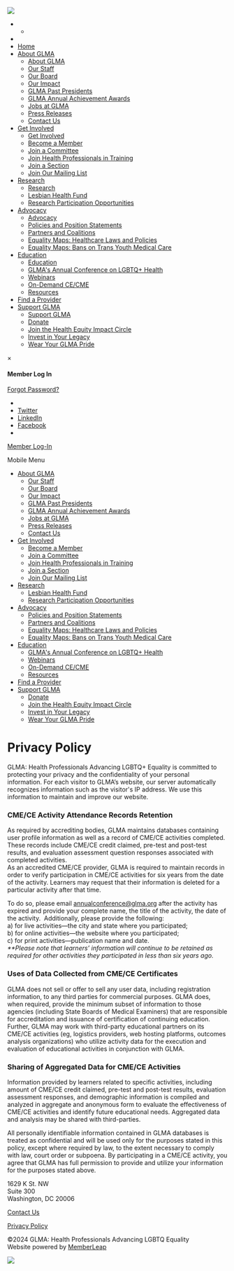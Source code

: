 ![](https://www.facebook.com/tr?id=1773257283125769&ev=PageView&noscript=1)

* +
*  
* [Home](https://glma.org/)
* [About GLMA](#)
    * [About GLMA](https://www.glma.org/about_glma.php)
    * [Our Staff](https://www.glma.org/our_staff.php)
    * [Our Board](https://www.glma.org/our_board.php)
    * [Our Impact](https://www.glma.org/our_impact.php)
    * [GLMA Past Presidents](https://www.glma.org/glma_past_presidents.php)
    * [GLMA Annual Achievement Awards](https://www.glma.org/glma_annual_achievement_awards.php)
    * [Jobs at GLMA](https://www.glma.org/jobs_at_glma.php)
    * [Press Releases](https://www.glma.org/press_releases.php)
    * [Contact Us](https://glma.org/contact_us.php)
* [Get Involved](#)
    * [Get Involved](https://www.glma.org/get_involved.php)
    * [Become a Member](https://www.memberleap.com/members/newmem/new-mem-reg.php?org_id=GLMA)
    * [Join a Committee](https://www.glma.org/join_a_committee.php)
    * [Join Health Professionals in Training](https://www.glma.org/join_health_professionals_in_t.php)
    * [Join a Section](https://www.glma.org/join_a_section.php)
    * [Join Our Mailing List](https://www.memberleap.com/members/memberinfo/prospect_min.php?org_id=GLMA)
* [Research](#)
    * [Research](https://www.glma.org/research.php)
    * [Lesbian Health Fund](https://www.glma.org/lesbian_health_fund.php)
    * [Research Participation Opportunities](https://www.glma.org/research_participation_opportu.php)
* [Advocacy](#)
    * [Advocacy](https://www.glma.org/advocacy.php)
    * [Policies and Position Statements](https://www.memberleap.com/news_archive_headlines.php?org_id=GLMA&snc=969947)
    * [Partners and Coalitions](https://www.glma.org/partners_and_coalitions.php)
    * [Equality Maps: Healthcare Laws and Policies](https://www.glma.org/equality_maps_healthcare_laws.php)
    * [Equality Maps: Bans on Trans Youth Medical Care](https://www.glma.org/equality_maps_bans_on_trans_y.php)
* [Education](#)
    * [Education](https://www.glma.org/education.php)
    * [GLMA's Annual Conference on LGBTQ+ Health](https://www.glma.org/glmas_annual_conference_on_lg.php)
    * [Webinars](https://www.glma.org/webinars.php)
    * [On-Demand CE/CME](https://www.glma.org/on-demand_ce_cme.php)
    * [Resources](https://www.glma.org/resources.php)
* [Find a Provider](https://www.glma.org/find_a_provider.php)
* [Support GLMA](#)
    * [Support GLMA](https://www.glma.org/support_glma.php)
    * [Donate](https://www.memberleap.com/members/wish/donate.php?org_id=GLMA)
    * [Join the Health Equity Impact Circle](https://www.glma.org/join_the_health_equity_impact.php)
    * [Invest in Your Legacy](https://www.glma.org/invest_in_your_legacy.php)
    * [Wear Your GLMA Pride](https://www.glma.org/wear_your_glma_pride.php)

×

#### Member Log In

[Forgot Password?](https://glma.org/forgot_pwd.php) 

[](https://glma.org/)

 

* [](https://instagram.com/glma_lgbthealth)
* [Twitter](https://twitter.com/glma_lgbthealth?s=21&t=I7zDrogqLONWlVV8jsPeBg)
* [LinkedIn](https://www.linkedin.com/company/glma/)
* [Facebook](https://www.facebook.com/glma.lgbtqhealth)
* [](https://www.threads.net/@glma_lgbthealth)

[Member Log-In](#)

Mobile Menu

* [About GLMA](https://www.glma.org/about_glma.php)
    * [Our Staff](https://www.glma.org/our_staff.php)
    * [Our Board](https://www.glma.org/our_board.php)
    * [Our Impact](https://www.glma.org/our_impact.php)
    * [GLMA Past Presidents](https://www.glma.org/glma_past_presidents.php)
    * [GLMA Annual Achievement Awards](https://www.glma.org/glma_annual_achievement_awards.php)
    * [Jobs at GLMA](https://www.glma.org/jobs_at_glma.php)
    * [Press Releases](https://www.glma.org/press_releases.php)
    * [Contact Us](https://glma.org/contact_us.php)
* [Get Involved](https://www.glma.org/get_involved.php)
    * [Become a Member](https://www.memberleap.com/members/newmem/new-mem-reg.php?org_id=GLMA)
    * [Join a Committee](https://www.glma.org/join_a_committee.php)
    * [Join Health Professionals in Training](https://www.glma.org/join_health_professionals_in_t.php)
    * [Join a Section](https://www.glma.org/join_a_section.php)
    * [Join Our Mailing List](https://www.memberleap.com/members/memberinfo/prospect_min.php?org_id=GLMA)
* [Research](https://www.glma.org/research.php)
    * [Lesbian Health Fund](https://www.glma.org/lesbian_health_fund.php)
    * [Research Participation Opportunities](https://www.glma.org/research_participation_opportu.php)
* [Advocacy](https://www.glma.org/advocacy.php)
    * [Policies and Position Statements](https://www.memberleap.com/news_archive_headlines.php?org_id=GLMA&snc=969947)
    * [Partners and Coalitions](https://www.glma.org/partners_and_coalitions.php)
    * [Equality Maps: Healthcare Laws and Policies](https://www.glma.org/equality_maps_healthcare_laws.php)
    * [Equality Maps: Bans on Trans Youth Medical Care](https://www.glma.org/equality_maps_bans_on_trans_y.php)
* [Education](https://www.glma.org/education.php)
    * [GLMA's Annual Conference on LGBTQ+ Health](https://www.glma.org/glmas_annual_conference_on_lg.php)
    * [Webinars](https://www.glma.org/webinars.php)
    * [On-Demand CE/CME](https://www.glma.org/on-demand_ce_cme.php)
    * [Resources](https://www.glma.org/resources.php)
* [Find a Provider](https://www.glma.org/find_a_provider.php)
* [Support GLMA](https://www.glma.org/support_glma.php)
    * [Donate](https://www.memberleap.com/members/wish/donate.php?org_id=GLMA)
    * [Join the Health Equity Impact Circle](https://www.glma.org/join_the_health_equity_impact.php)
    * [Invest in Your Legacy](https://www.glma.org/invest_in_your_legacy.php)
    * [Wear Your GLMA Pride](https://www.glma.org/wear_your_glma_pride.php)

Privacy Policy
==============

GLMA: Health Professionals Advancing LGBTQ+ Equality is committed to protecting your privacy and the confidentiality of your personal information. For each visitor to GLMA’s website, our server automatically recognizes information such as the visitor's IP address. We use this information to maintain and improve our website.

### CME/CE Activity Attendance Records Retention

  
As required by accrediting bodies, GLMA maintains databases containing user profile information as well as a record of CME/CE activities completed. These records include CME/CE credit claimed, pre-test and post-test results, and evaluation assessment question responses associated with completed activities.  
As an accredited CME/CE provider, GLMA is required to maintain records in order to verify participation in CME/CE activities for six years from the date of the activity. Learners may request that their information is deleted for a particular activity after that time.   
  
To do so, please email [annualconference@glma.org](mailto:annualconference@glma.org) after the activity has expired and provide your complete name, the title of the activity, the date of the activity.  Additionally, please provide the following:  
a) for live activities—the city and state where you participated;   
b) for online activities—the website where you participated;   
c) for print activities—publication name and date.   
_\*\*Please note that learners’ information will continue to be retained as required for other activities they participated in less than six years ago._        

### Uses of Data Collected from CME/CE Certificates

  
GLMA does not sell or offer to sell any user data, including registration information, to any third parties for commercial purposes. GLMA does, when required, provide the minimum subset of information to those agencies (including State Boards of Medical Examiners) that are responsible for accreditation and issuance of certification of continuing education. Further, GLMA may work with third-party educational partners on its CME/CE activities (eg, logistics providers, web hosting platforms, outcomes analysis organizations) who utilize activity data for the execution and evaluation of educational activities in conjunction with GLMA.

### Sharing of Aggregated Data for CME/CE Activities

  
Information provided by learners related to specific activities, including amount of CME/CE credit claimed, pre-test and post-test results, evaluation assessment responses, and demographic information is compiled and analyzed in aggregate and anonymous form to evaluate the effectiveness of CME/CE activities and identify future educational needs. Aggregated data and analysis may be shared with third-parties.  
  
All personally identifiable information contained in GLMA databases is treated as confidential and will be used only for the purposes stated in this policy, except where required by law, to the extent necessary to comply with law, court order or subpoena. By participating in a CME/CE activity, you agree that GLMA has full permission to provide and utilize your information for the purposes stated above.

1629 K St. NW  
Suite 300  
Washington, DC 20006

[Contact Us](https://glma.org/contact_us.php)

[Privacy Policy](https://glma.org/privacy_policy.php)

©2024 GLMA: Health Professionals Advancing LGBTQ Equality  
Website powered by [MemberLeap](http://www.memberleap.com/)

![](https://px.ads.linkedin.com/collect/?pid=5055604&fmt=gif)